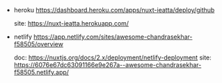 * heroku
  https://dashboard.heroku.com/apps/nuxt-ieatta/deploy/github

  site: https://nuxt-ieatta.herokuapp.com/


* netlify
  https://app.netlify.com/sites/awesome-chandrasekhar-f58505/overview

  doc: https://nuxtjs.org/docs/2.x/deployment/netlify-deployment 
  site: https://6076e67dc63091166e9e267a--awesome-chandrasekhar-f58505.netlify.app/





